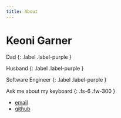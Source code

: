 ```yaml
---
title: About
---
```


# Keoni Garner
Dad
{: .label .label-purple }

Husband
{: .label .label-purple }

Software Engineer
{: .label .label-purple }

Ask me about my keyboard
{: .fs-6 .fw-300 }

- [email](mailto:keoni_garner@yahoo.com)
- [github](https://github.com/ObiWanKeoni)
<a href="mailto:keoni_garner@yahoo.com">
  <i class="fa fa-envelope"></i>
</a>